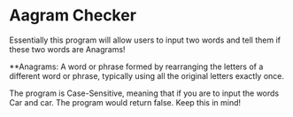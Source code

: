 # Aagram Checker

Essentially this program will allow users 
to input two words and tell them if these 
two words are Anagrams!

**Anagrams: A word or phrase formed by 
rearranging the letters of a different word 
or phrase, typically using all the original 
letters exactly once. 

The program is Case-Sensitive, meaning that 
if you are to input the words Car and car. 
The program would return false. Keep this in 
mind! 
